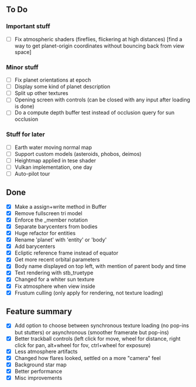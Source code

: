 ## To Do

### Important stuff
- [ ] Fix atmospheric shaders (fireflies, flickering at high distances) [find a way to get planet-origin coordinates without bouncing back from view space]

### Minor stuff
- [ ] Fix planet orientations at epoch
- [ ] Display some kind of planet description
- [ ] Split up other textures
- [ ] Opening screen with controls (can be closed with any input after loading is done)
- [ ] Do a compute depth buffer test instead of occlusion query for sun occlusion

### Stuff for later
- [ ] Earth water moving normal map
- [ ] Support custom models (asteroids, phobos, deimos)
- [ ] Heightmap applied in tese shader
- [ ] Vulkan implementation, one day
- [ ] Auto-pilot tour

## Done
- [x] Make a assign+write method in Buffer
- [x] Remove fullscreen tri model
- [x] Enforce the _member notation
- [x] Separate barycenters from bodies
- [x] Huge refactor for entities
- [x] Rename 'planet' with 'entity' or 'body'
- [x] Add barycenters
- [x] Ecliptic reference frame instead of equator
- [x] Get more recent orbital parameters
- [x] Body name displayed on top left, with mention of parent body and time
- [x] Text rendering with stb_truetype
- [x] Changed for a whiter sun texture
- [x] Fix atmosphere when view inside
- [x] Frustum culling (only apply for rendering, not texture loading)

## Feature summary
- [x] Add option to choose between synchronous texture loading (no pop-ins but stutters) or asynchronous (smoother framerate but pop-ins)
- [x] Better trackball controls (left click for move, wheel for distance, right click for pan, alt+wheel for fov, ctrl+wheel for exposure)
- [x] Less atmosphere artifacts
- [x] Changed how flares looked, settled on a more "camera" feel
- [x] Background star map
- [x] Better performance
- [x] Misc improvements
